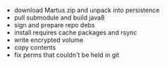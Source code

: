 * download Martus zip and unpack into persistence
* pull submodule and build java8
* sign and prepare repo debs
* install requires cache packages and rsync
* write encrypted volume
* copy contents
* fix perms that couldn't be held in git
